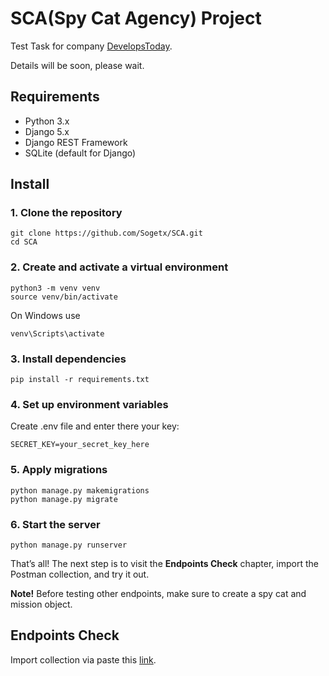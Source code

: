 # SCA(Spy Cat Agency) Project

Test Task for company [DevelopsToday](https://img.shields.io/badge/License-Apache%202.0-blue.svg](https://jobs.develops.today/)). 

Details will be soon, please wait.

## Requirements
- Python 3.x
- Django 5.x
- Django REST Framework
- SQLite (default for Django)

## Install 
### 1. Clone the repository
```
git clone https://github.com/Sogetx/SCA.git
cd SCA
```
### 2. Create and activate a virtual environment
```
python3 -m venv venv
source venv/bin/activate
```
On Windows use
```
venv\Scripts\activate
```
### 3. Install dependencies
```
pip install -r requirements.txt
```
### 4. Set up environment variables
Create .env file and enter there your key:
```
SECRET_KEY=your_secret_key_here
```
### 5. Apply migrations
```
python manage.py makemigrations
python manage.py migrate
```
### 6. Start the server
```
python manage.py runserver
```

That’s all! The next step is to visit the **Endpoints Check** chapter, import the Postman collection, and try it out.

**Note!** Before testing other endpoints, make sure to create a spy cat and mission object.
## Endpoints Check
Import collection via paste this [link](https://api.postman.com/collections/39445059-1ea57a23-4f98-456a-97c2-593dafda3040?access_key=PMAT-01JCRBJ6J1BMJGE1PPPE7BZQ49).
